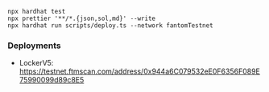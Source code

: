 ```shell
npx hardhat test
npx prettier '**/*.{json,sol,md}' --write
npx hardhat run scripts/deploy.ts --network fantomTestnet
```

### Deployments
- LockerV5: https://testnet.ftmscan.com/address/0x944a6C079532eE0F6356F089E75990099d89c8E5

